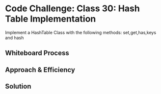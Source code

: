 # Code Challenge: Class 30: Hash Table Implementation
<!-- Description of the challenge -->
Implement a HashTable Class with the following methods: set,get,has,keys and hash

## Whiteboard Process
<!-- Embedded whiteboard image -->

## Approach & Efficiency
<!-- What approach did you take? Why? What is the Big O space/time for this approach? -->

## Solution
<!-- Show how to run your code, and examples of it in action -->
